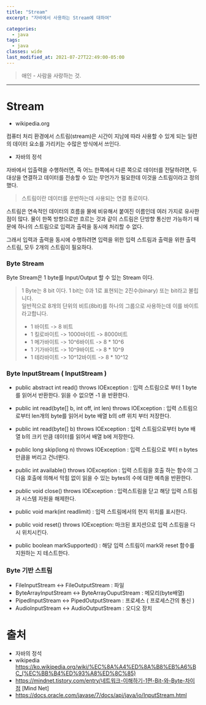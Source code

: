 ```yaml
---
title: "Stream"
excerpt: "자바에서 사용하는 Stream에 대하여"

categories:
  - java
tags:
  - java
classes: wide
last_modified_at: 2021-07-27T22:49:00-05:00
---
```


> 애인 - 사람을 사랑하는 것. 

***

# Stream 

- wikipedia.org 

컴퓨터 처리 환경에서 스트림(stream)은 시간이 지남에 따라 사용할 수 있게 되는 일련의 데이터 요소를 가리키는 수많은 방식에서 쓰인다.  

- 자바의 정석 

 자바에서 입출력을 수행하러면, 즉 어느 한쪽에서 다른 쪽으로 데이터를 전달하려면, 두 대상을 연결하고 데이터를 전송할 수 있는 무언가가 필요한데 이것을 스트림이라고 정의했다. 


> 스트림이란 데이터를 운반하는데 사용되는 연결 통로이다. 

스트림은 연속적인 데이터의 흐름을 물에 비유해서 붙여진 이름인데 여러 가지로 유사한 점이 많다. 물이 한쪽 방향으로만 흐르는 것과 같이 스트림은 단방향 통신만 가능하기 때문에 하나의 스트림으로 입력과 출력을 동시에 처리할 수 없다.   

 그래서 입력과 출력을 동시에 수행하려면 입력을 위한 입력 스트림과 출력을 위한 출력 스트림, 모두 2개의 스트림이 필요하다.  


### Byte Stream 

Byte Stream은 1 byte를 Input/Output 할 수 있는 Stream 이다. 

> 1 Byte는 8 bit 이다. 1 bit는 0과 1로 표현되는 2진수(binary) 또는 bit라고 불립니다.    
> 일반적으로 8개의 단위의 비트(8bit)를 하나의 그룹으로 사용하는데 이를 바이트라고합니다. 
> - 1 바이트 -> 8 비트 
> - 1 킬로바이트 -> 1000바이트 -> 8000비트 
> - 1 메가바이트 -> 10^6바이트 -> 8 * 10^6
> - 1 기가바이트 -> 10^9바이트 -> 8 * 10^9
> - 1 테라바이트 -> 10^12바이트 -> 8 * 10^12

### Byte InputStream ( InputStream )

- public abstract int read() throws IOException : 입력 스트림으로 부터 1 byte를 읽어서 반환한다. 읽을 수 없으면 -1 을 반환한다. 

- public int read(byte[] b, int off, int len) throws IOException : 입력 스트림으로부터 len개의 byte를 읽어서 byte 배열 b의 off 위치 부터 저장한다. 

- public int read(byte[] b) throws IOException : 입력 스트림으로부터 byte 배열 b의 크키 만큼 데이터를 읽어서 배열 b에 저장한다. 

- public long skip(long n) throws IOException : 입력 스트림으로 부터 n bytes 만큼을 버리고 건너뛴다. 

- public int available() throws IOException : 입력 스트림을 호출 하는 함수의 그 다음 호출에 의해서 막힘 없이 읽을 수 있는 bytes의 수에 대한 예측을 반환한다. 

- public void close() throws IOException : 입력스트림을 닫고 해당 입력 스트림과 시스템 자원을 해제한다. 

- public void mark(int readlimit) : 입력 스트림에서의 현지 위치를 표시한다. 

- public void reset() throws IOException: 마크된 포지션으로 입력 스트림을 다시 위치시킨다. 

- public boolean markSupported() : 해당 입력 스트림이 mark와 reset 함수를 지원하는 지 테스트한다. 

### Byte 기반 스트림 

- FileInputStream <-> FileOutputStream  : 파일
- ByteArrayInputStream <-> ByteArrayOuputStream : 메모리(byte배열)
- PipedInputStream <-> PipedOutputStream : 프로세스 ( 프로세스간의 통신 )
- AudioInputStream <-> AudioOutputStream : 오디오 장치 

# 출처

- 자바의 정석 
- wikipedia <https://ko.wikipedia.org/wiki/%EC%8A%A4%ED%8A%B8%EB%A6%BC_(%EC%BB%B4%ED%93%A8%ED%8C%85)>
- <https://mindnet.tistory.com/entry/네트워크-이해하기-1편-Bit-와-Byte-차이점> [Mind Net]
- <https://docs.oracle.com/javase/7/docs/api/java/io/InputStream.html>




